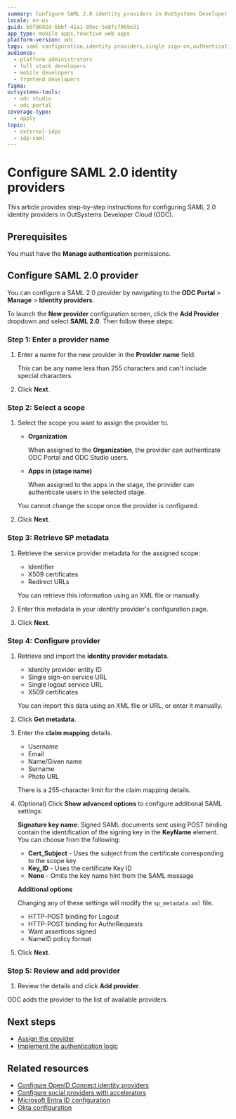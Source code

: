 ```yaml
---
summary: Configure SAML 2.0 identity providers in OutSystems Developer Cloud (ODC) for enterprise authentication and single sign-on.
locale: en-us
guid: b5f8692d-68bf-41a1-89ec-5e8fc7069e31
app_type: mobile apps,reactive web apps
platform-version: odc
tags: saml configuration,identity providers,single sign-on,authentication
audience:
  - platform administrators
  - full stack developers
  - mobile developers
  - frontend developers
figma:
outsystems-tools:
  - odc studio
  - odc portal
coverage-type:
  - apply
topic:
  - external-idps
  - idp-saml
---
```


# Configure SAML 2.0 identity providers

This article provides step-by-step instructions for configuring SAML 2.0 identity providers in OutSystems Developer Cloud (ODC).

## Prerequisites

You must have the **Manage authentication** permissions.

## Configure SAML 2.0 provider

You can configure a SAML 2.0 provider by navigating to the **ODC Portal** > **Manage** > **Identity providers**.

To launch the **New provider** configuration screen, click the **Add Provider** dropdown and select **SAML 2.0**. Then follow these steps:

### Step 1: Enter a provider name

1. Enter a name for the new provider in the **Provider name** field. 

    This can be any name less than 255 characters and can't include special characters.

1. Click **Next**.

### Step 2: Select a scope

1. Select the scope you want to assign the provider to. 

    * **Organization**

      When assigned to the **Organization**, the provider can authenticate ODC Portal and ODC Studio users.

    * **Apps in (stage name)**

      When assigned to the apps in the stage, the provider can authenticate users in the selected stage.

    <div class="info" markdown="1">
    
    You cannot change the scope once the provider is configured. 
    
    </div>

1.  Click **Next**.

### Step 3: Retrieve SP metadata

1. Retrieve the service provider metadata for the assigned scope:

    * Identifier
    * X509 certificates
    * Redirect URLs 

    You can retrieve this information using an XML file or manually.

1. Enter this metadata in your identity provider's configuration page. 

1. Click **Next**.

### Step 4: Configure provider

1. Retrieve and import the **identity provider metadata**.

    * Identity provider entity ID
    * Single sign-on service URL
    * Single logout service URL
    * X509 certificates

    You can import this data using an XML file or URL, or enter it manually.

1. Click **Get metadata**.

1. Enter the **claim mapping** details.

    * Username
    * Email
    * Name/Given name
    * Surname
    * Photo URL

    <div class="info" markdown="1">

    There is a 255-character limit for the claim mapping details.
    
    </div>

1. (Optional) Click **Show advanced options** to configure additional SAML settings:

    **Signature key name**: Signed SAML documents sent using POST binding contain the identification of the signing key in the **KeyName** element. You can choose from the following:
    
    * **Cert_Subject** - Uses the subject from the certificate corresponding to the scope key
    * **Key_ID** - Uses the certificate Key ID
    * **None** - Omits the key name hint from the SAML message
    
    **Additional options** 
    
    <div class="info" markdown="1">
    
    Changing any of these settings will modify the ``sp_metadata.xml`` file. 
    
    </div>
    
    * HTTP-POST binding for Logout
    * HTTP-POST binding for AuthnRequests
    * Want assertions signed
    * NameID policy format

1. Click **Next**.

### Step 5: Review and add provider

1. Review the details and click **Add provider**.

ODC adds the provider to the list of available providers.

## Next steps

* [Assign the provider](intro.md#assign-an-external-idp) 
* [Implement the authentication logic](apps.md)

## Related resources

* [Configure OpenID Connect identity providers](configure-openid-connect.md)
* [Configure social providers with accelerators](configure-social-accelerators.md)
* [Microsoft Entra ID configuration](azure-ad.md)
* [Okta configuration](okta.md)


